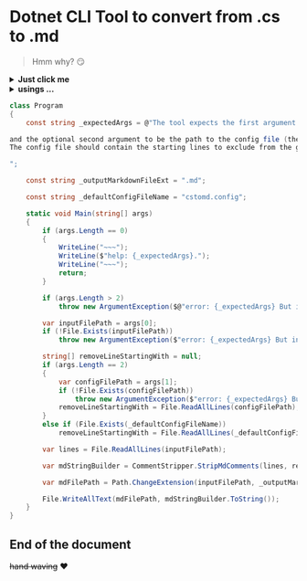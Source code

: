 # Dotnet CLI Tool to convert from .cs to .md

> Hmm why? :smirk:

<details><summary><strong>Just click me</strong></summary>


- still a valid C# `code` file,
    * a nice markdown documentation,
        + and [all around awesome!](#end-of-the-document)
</details>

<details><summary><strong>usings ...</strong></summary>

```cs
using System;
using System.IO;
using CsToMd;
using static System.Console;
```
</details>

```cs
class Program
{
    const string _expectedArgs = @"The tool expects the first argument to be the path to the `.cs` file,

and the optional second argument to be the path to the config file (the default is './cstomd.config')
The config file should contain the starting lines to exclude from the generated outout.

";

    const string _outputMarkdownFileExt = ".md";

    const string _defaultConfigFileName = "cstomd.config";

    static void Main(string[] args)
    {
        if (args.Length == 0)
        {
            WriteLine("~~~");
            WriteLine($"help: {_expectedArgs}.");
            WriteLine("~~~");
            return;
        }

        if (args.Length > 2)
            throw new ArgumentException($@"error: {_expectedArgs} But instead got the {args.Length} arguments");

        var inputFilePath = args[0];
        if (!File.Exists(inputFilePath))
            throw new ArgumentException($"error: {_expectedArgs} But instead got nonexisting input file '{inputFilePath}'");

        string[] removeLineStartingWith = null;
        if (args.Length == 2)
        {
            var configFilePath = args[1];
            if (!File.Exists(configFilePath))
                throw new ArgumentException($"error: {_expectedArgs} But got the nonexistent config file '{configFilePath}'");
            removeLineStartingWith = File.ReadAllLines(configFilePath);
        }
        else if (File.Exists(_defaultConfigFileName))
            removeLineStartingWith = File.ReadAllLines(_defaultConfigFileName);

        var lines = File.ReadAllLines(inputFilePath);

        var mdStringBuilder = CommentStripper.StripMdComments(lines, removeLineStartingWith);

        var mdFilePath = Path.ChangeExtension(inputFilePath, _outputMarkdownFileExt);

        File.WriteAllText(mdFilePath, mdStringBuilder.ToString());
    }
}
```

## End of the document

 ~~hand waving~~ :heart:

